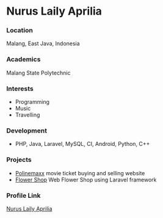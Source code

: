 # Nurus Laily Aprilia

### Location

Malang, East Java, Indonesia

### Academics

Malang State Polytechnic

### Interests

- Programming
- Music
- Travelling

### Development

- PHP, Java, Laravel, MySQL, CI, Android, Python, C++

### Projects

- [Polinemaxx](https://github.com/nuruslaily/polinemaxx) movie ticket buying and selling website
- [Flower Shop](https://github.com/nuruslaily/flower-shop) Web Flower Shop using Laravel framework

### Profile Link

[Nurus Laily Aprilia](https://github.com/nuruslaily)